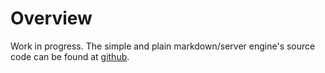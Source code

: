 # Overview

Work in progress. The simple and plain markdown/server engine's source code can be found at [github](https://github.com/mlesniak/markdown).